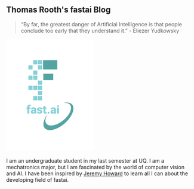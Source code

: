 ## Thomas Rooth's fastai Blog

> “By far, the greatest danger of Artificial Intelligence is that people conclude too early that they understand it.” - Eliezer Yudkowsky

![Image of fast.ai logo](images/logo.png)


I am an undergraduate student in my last semester at UQ. I am a mechatronics major, but I am fascinated by the world of computer vision and AI.
I have been inspired by [Jeremy Howard](https://au.linkedin.com/in/howardjeremy) to learn all I can about the developing field of fastai.

